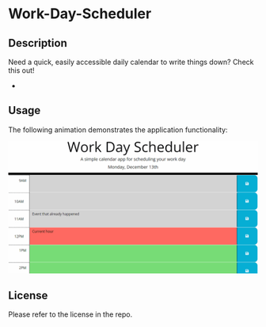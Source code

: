 # Work-Day-Scheduler

## Description

Need a quick, easily accessible daily calendar to write things down? Check this out!

* 

## Usage

The following animation demonstrates the application functionality:

<!-- review/update image) -->
![A user clicks on slots on the color-coded calendar and edits the events.](./05-third-party-apis-homework-demo.gif)

## License

Please refer to the license in the repo.